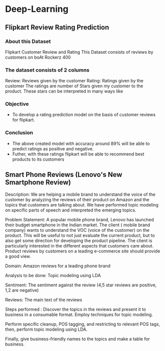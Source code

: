 # Deep-Learning

## Flipkart Review Rating Prediction

### About this Dataset

Flipkart Customer Review and Rating
This Dataset consists of reviews by customers on boAt Rockerz 400


### The dataset consists of 2 columns

Review: Reviews given by the customer
Rating: Ratings given by the customer
The ratings are number of Stars given my customer to the product.
These stars can be interpreted in many ways like


### Objective

- To develop a rating prediction model on the basis of customer reviews for flipkart.

### Conclusion

- The above created model with accuracy around 89% will be able to predict ratings as positive and negative. 
- Futher, with these ratings flipkart will be able to recommend best products to its customers


## Smart Phone Reviews (Lenovo's New Smartphone Review)

Description: We are helping a mobile brand to understand the voice of the customer by analyzing the reviews of their product on Amazon and the topics that customers are talking about.
We have performed topic modeling on specific parts of speech and interpreted the emerging topics.

Problem Statement:
A popular mobile phone brand, Lenovo has launched their budget smartphone in the Indian market. 
The client ( mobile brand company) wants to understand the VOC (voice of the customer) on the product. 
This will be useful to not just evaluate the current product, but to also get some direction for developing the product pipeline. 
The client is particularly interested in the different aspects that customers care about. Product reviews by customers on a leading e-commerce site should provide a good view.

Domain: Amazon reviews for a leading phone brand

Analysis to be done: Topic modeling using LDA

Sentiment: The sentiment against the review (4,5 star reviews are positive, 1,2 are negative)

Reviews: The main text of the reviews

Steps performed :
Discover the topics in the reviews and present it to business in a consumable format. Employ techniques for topic modeling.

Perform specific cleanup, POS tagging, and restricting to relevant POS tags, then, perform topic modeling using LDA. 

Finally, give business-friendly names to the topics and make a table for business.

